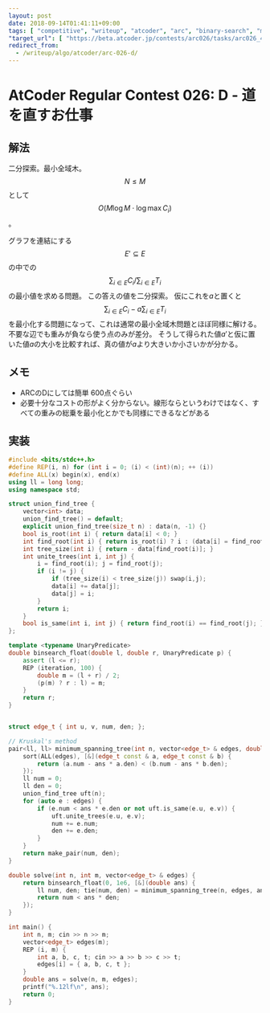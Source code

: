 ```yaml
---
layout: post
date: 2018-09-14T01:41:11+09:00
tags: [ "competitive", "writeup", "atcoder", "arc", "binary-search", "minimum-spanning-tree" ]
"target_url": [ "https://beta.atcoder.jp/contests/arc026/tasks/arc026_4" ]
redirect_from:
  - /writeup/algo/atcoder/arc-026-d/
---
```


# AtCoder Regular Contest 026: D - 道を直すお仕事

## 解法

二分探索。最小全域木。$$N \le M$$として$$O(M \log M \cdot \log \max C_i)$$。

グラフを連結にする$$E' \subseteq E$$の中での$$\sum _ {i \in E} C_i / \sum _ {i \in E} T_i$$の最小値を求める問題。
この答えの値を二分探索。
仮にこれを$a$と置くと $$\sum _ {i \in E} C_i - a \sum _ {i \in E} T_i$$ を最小化する問題になって、これは通常の最小全域木問題とほぼ同様に解ける。
不要な辺でも重みが負なら使う点のみが差分。
そうして得られた値$a'$と仮に置いた値$a$の大小を比較すれば、真の値が$a$より大きいか小さいかが分かる。

## メモ

-   ARCのDにしては簡単 600点ぐらい
-   必要十分なコストの形がよく分からない。線形ならというわけではなく、すべての重みの総乗を最小化とかでも同様にできるなどがある

## 実装

``` c++
#include <bits/stdc++.h>
#define REP(i, n) for (int i = 0; (i) < (int)(n); ++ (i))
#define ALL(x) begin(x), end(x)
using ll = long long;
using namespace std;

struct union_find_tree {
    vector<int> data;
    union_find_tree() = default;
    explicit union_find_tree(size_t n) : data(n, -1) {}
    bool is_root(int i) { return data[i] < 0; }
    int find_root(int i) { return is_root(i) ? i : (data[i] = find_root(data[i])); }
    int tree_size(int i) { return - data[find_root(i)]; }
    int unite_trees(int i, int j) {
        i = find_root(i); j = find_root(j);
        if (i != j) {
            if (tree_size(i) < tree_size(j)) swap(i,j);
            data[i] += data[j];
            data[j] = i;
        }
        return i;
    }
    bool is_same(int i, int j) { return find_root(i) == find_root(j); }
};

template <typename UnaryPredicate>
double binsearch_float(double l, double r, UnaryPredicate p) {
    assert (l <= r);
    REP (iteration, 100) {
        double m = (l + r) / 2;
        (p(m) ? r : l) = m;
    }
    return r;
}


struct edge_t { int u, v, num, den; };

// Kruskal's method
pair<ll, ll> minimum_spanning_tree(int n, vector<edge_t> & edges, double ans) {
    sort(ALL(edges), [&](edge_t const & a, edge_t const & b) {
        return (a.num - ans * a.den) < (b.num - ans * b.den);
    });
    ll num = 0;
    ll den = 0;
    union_find_tree uft(n);
    for (auto e : edges) {
        if (e.num < ans * e.den or not uft.is_same(e.u, e.v)) {
            uft.unite_trees(e.u, e.v);
            num += e.num;
            den += e.den;
        }
    }
    return make_pair(num, den);
}

double solve(int n, int m, vector<edge_t> & edges) {
    return binsearch_float(0, 1e6, [&](double ans) {
        ll num, den; tie(num, den) = minimum_spanning_tree(n, edges, ans);
        return num < ans * den;
    });
}

int main() {
    int n, m; cin >> n >> m;
    vector<edge_t> edges(m);
    REP (i, m) {
        int a, b, c, t; cin >> a >> b >> c >> t;
        edges[i] = { a, b, c, t };
    }
    double ans = solve(n, m, edges);
    printf("%.12lf\n", ans);
    return 0;
}
```
